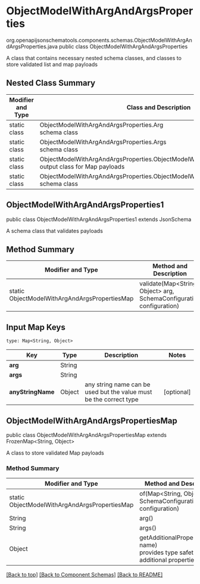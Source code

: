 # ObjectModelWithArgAndArgsProperties
org.openapijsonschematools.components.schemas.ObjectModelWithArgAndArgsProperties.java
public class ObjectModelWithArgAndArgsProperties

A class that contains necessary nested schema classes, and classes to store validated list and map payloads

## Nested Class Summary
| Modifier and Type | Class and Description |
| ----------------- | ---------------------- |
| static class | ObjectModelWithArgAndArgsProperties.Arg<br> schema class |
| static class | ObjectModelWithArgAndArgsProperties.Args<br> schema class |
| static class | ObjectModelWithArgAndArgsProperties.ObjectModelWithArgAndArgsPropertiesMap<br> output class for Map payloads |
| static class | ObjectModelWithArgAndArgsProperties.ObjectModelWithArgAndArgsProperties1<br> schema class |

## ObjectModelWithArgAndArgsProperties1
public class ObjectModelWithArgAndArgsProperties1
extends JsonSchema

A schema class that validates payloads


## Method Summary
| Modifier and Type | Method and Description |
| ----------------- | ---------------------- |
| static ObjectModelWithArgAndArgsPropertiesMap | validate(Map<String, Object> arg, SchemaConfiguration configuration) |

## Input Map Keys
```
type: Map<String, Object>
```
Key | Type |  Description | Notes
------------ | ------------- | ------------- | -------------
**arg** | String |  |
**args** | String |  |
**anyStringName** | Object | any string name can be used but the value must be the correct type | [optional]

## ObjectModelWithArgAndArgsPropertiesMap
public class ObjectModelWithArgAndArgsPropertiesMap
extends FrozenMap<String, Object>

A class to store validated Map payloads

### Method Summary
| Modifier and Type | Method and Description |
| ----------------- | ---------------------- |
| static ObjectModelWithArgAndArgsPropertiesMap | of(Map<String, Object> arg, SchemaConfiguration configuration) |
| String | arg()<br> |
| String | args()<br> |
| Object | getAdditionalProperty(String name)<br>provides type safety for additional properties |

[[Back to top]](#top) [[Back to Component Schemas]](../../../README.md#Component-Schemas) [[Back to README]](../../../README.md)
